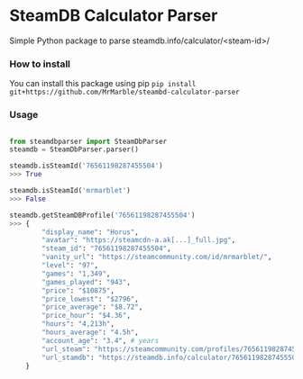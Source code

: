 # SteamDB Calculator Parser
Simple Python package to parse steamdb.info/calculator/\<steam-id>/

### How to install

You can install this package using pip
`pip install git+https://github.com/MrMarble/steambd-calculator-parser`

### Usage

```python

from steamdbparser import SteamDbParser
steamdb = SteamDbParser.parser()

steamdb.isSteamId('76561198287455504')
>>> True

steamdb.isSteamId('mrmarblet')
>>> False

steamdb.getSteamDBProfile('76561198287455504')
>>> {
        "display_name": "Horus",
        "avatar": "https://steamcdn-a.ak[...]_full.jpg",
        "steam_id": "76561198287455504",
        "vanity_url": "https://steamcommunity.com/id/mrmarblet/",
        "level": "97",
        "games": "1,349",
        "games_played": "943",
        "price": "$10875",
        "price_lowest": "$2796",
        "price_average": "$8.72",
        "price_hour": "$4.36",
        "hours": "4,213h",
        "hours_average": "4.5h",
        "account_age": "3.4", # years
        "url_steam": "https://steamcommunity.com/profiles/76561198287455504",
        "url_stamdb": "https://steamdb.info/calculator/76561198287455504/"
    }
```